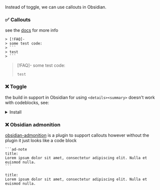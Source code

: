 Instead of toggle, we can use callouts in Obsidian.

### ✅ Callouts
see the [docs](https://help.obsidian.md/How+to/Use+callouts) for more info
````
> [!FAQ]- 
> some test code:
> ```
> test
> ```
````

> [!FAQ]- 
> some test code:
> ```
> test
> ```

### ❌ Toggle 
the build in support in Obsidian for using `<details><summary>` doesn't work with codeblocks, see:
<details>
<summary>
Install
</summary>
install on windows with [[winget]]
```powershell
winget install -e --id Obsidian.Obsidian
```
</details>

### ❌ Obsidian admonition
[obsidian-admonition](https://github.com/valentine195/obsidian-admonition) is a plugin to support callouts
however without the plugin it just looks like a code block

````
```ad-note
title:
Lorem ipsum dolor sit amet, consectetur adipiscing elit. Nulla et euismod nulla.
```
````

```ad-note
title:
Lorem ipsum dolor sit amet, consectetur adipiscing elit. Nulla et euismod nulla.
```


